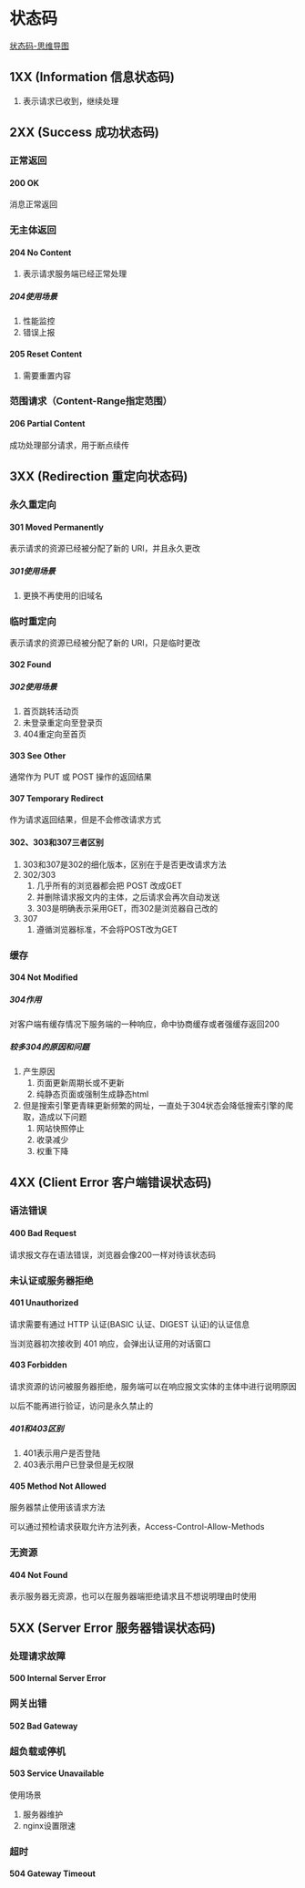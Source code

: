 # 状态码

[状态码-思维导图](./mind/07-状态码.html)

## 1XX (Information 信息状态码)

1. 表示请求已收到，继续处理

## 2XX (Success 成功状态码)

### 正常返回

#### 200 OK

消息正常返回

### 无主体返回

#### 204 No Content

1. 表示请求服务端已经正常处理

##### 204使用场景 

1. 性能监控
2. 错误上报

#### 205 Reset Content

1. 需要重置内容

### 范围请求（Content-Range指定范围）

#### 206 Partial Content

成功处理部分请求，用于断点续传

## 3XX (Redirection 重定向状态码)

### 永久重定向

#### 301 Moved Permanently

表示请求的资源已经被分配了新的 URI，并且永久更改

##### 301使用场景

1. 更换不再使用的旧域名

### 临时重定向

表示请求的资源已经被分配了新的 URI，只是临时更改

#### 302 Found

##### 302使用场景

1. 首页跳转活动页
2. 未登录重定向至登录页
3. 404重定向至首页

#### 303 See Other

通常作为 PUT 或 POST 操作的返回结果

#### 307 Temporary Redirect

作为请求返回结果，但是不会修改请求方式

#### 302、303和307三者区别

1. 303和307是302的细化版本，区别在于是否更改请求方法
2. 302/303
   1. 几乎所有的浏览器都会把 POST 改成GET
   2. 并删除请求报文内的主体，之后请求会再次自动发送
   3. 303是明确表示采用GET，而302是浏览器自己改的
3. 307
   1. 遵循浏览器标准，不会将POST改为GET

### 缓存

#### 304 Not Modified

##### 304作用

对客户端有缓存情况下服务端的一种响应，命中协商缓存或者强缓存返回200

##### 较多304的原因和问题

1. 产生原因
    1. 页面更新周期长或不更新
    2. 纯静态页面或强制生成静态html
2. 但是搜索引擎更青睐更新频繁的网址，一直处于304状态会降低搜索引擎的爬取，造成以下问题
   1. 网站快照停止
   2. 收录减少
   3. 权重下降

## 4XX (Client Error 客户端错误状态码)

### 语法错误

#### 400 Bad Request

请求报文存在语法错误，浏览器会像200一样对待该状态码

### 未认证或服务器拒绝

#### 401 Unauthorized

请求需要有通过 HTTP 认证(BASIC 认证、DIGEST 认证)的认证信息

当浏览器初次接收到 401 响应，会弹出认证用的对话窗口

#### 403 Forbidden

请求资源的访问被服务器拒绝，服务端可以在响应报文实体的主体中进行说明原因

以后不能再进行验证，访问是永久禁止的

##### 401和403区别

1. 401表示用户是否登陆
2. 403表示用户已登录但是无权限

#### 405 Method Not Allowed

服务器禁止使用该请求方法

可以通过预检请求获取允许方法列表，Access-Control-Allow-Methods

### 无资源

#### 404 Not Found

表示服务器无资源，也可以在服务器端拒绝请求且不想说明理由时使用

## 5XX (Server Error 服务器错误状态码)

### 处理请求故障

#### 500 Internal Server Error

### 网关出错

#### 502 Bad Gateway

### 超负载或停机

#### 503 Service Unavailable

使用场景
1. 服务器维护
2. nginx设置限速

### 超时

#### 504 Gateway Timeout
